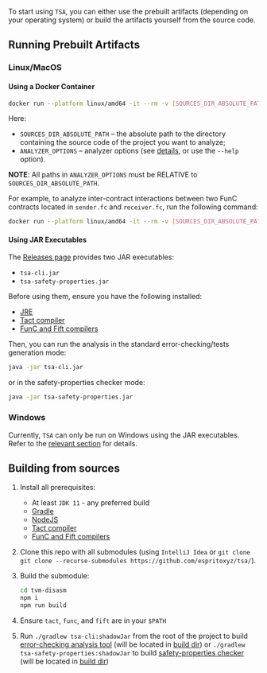 To start using `TSA`, you can either use the prebuilt artifacts (depending on your operating system) or build the artifacts yourself from the source code.

## Running Prebuilt Artifacts

### Linux/MacOS

#### Using a Docker Container

```bash
docker run --platform linux/amd64 -it --rm -v [SOURCES_DIR_ABSOLUTE_PATH]:/project ghcr.io/espritoxyz/tsa:latest [ANALYZER_OPTIONS]
```

Here:

- `SOURCES_DIR_ABSOLUTE_PATH` – the absolute path to the directory containing the source code of the project you want to analyze;
- `ANALYZER_OPTIONS` – analyzer options (see [details](./error-checking-tests-generation-mode.md), or use the `--help` option).

**NOTE**: All paths in `ANALYZER_OPTIONS` must be RELATIVE to `SOURCES_DIR_ABSOLUTE_PATH`.

For example, to analyze inter-contract interactions between two FunC contracts located in `sender.fc` and `receiver.fc`, run the following command:

```bash
docker run --platform linux/amd64 -it --rm -v [SOURCES_DIR_ABSOLUTE_PATH]:/project ghcr.io/espritoxyz/tsa:latest inter /project/[FIRST_CONTRACT_RELATIVE_PATH] /project/[SECOND_CONTRACT_RELATIVE_PATH] --func-std /project/[PATH_TO_FUNC_STDLIB] --fift-std /project/[PATH_TO_FIFT_STDLIB_DIR]
```

#### Using JAR Executables

The [Releases page](https://github.com/espritoxyz/tsa/releases) provides two JAR executables:

- `tsa-cli.jar`
- `tsa-safety-properties.jar`

Before using them, ensure you have the following installed:

- [JRE](https://www.java.com/en/download/manual.jsp)
- [Tact compiler](https://github.com/tact-lang/tact)
- [FunC and Fift compilers](https://github.com/ton-blockchain/ton/releases/latest)

Then, you can run the analysis in the standard error-checking/tests generation mode:

```bash
java -jar tsa-cli.jar
```

or in the safety-properties checker mode:

```bash
java -jar tsa-safety-properties.jar
```

### Windows

Currently, `TSA` can only be run on Windows using the JAR executables. Refer to the [relevant section](#using-jar-executables) for details.

## Building from sources

1. Install all prerequisites:
   - At least `JDK 11` - any preferred build
   - [Gradle](https://gradle.org/)
   - [NodeJS](https://nodejs.org/en)
   - [Tact compiler](https://github.com/tact-lang/tact)
   - [FunC and Fift compilers](https://github.com/ton-blockchain/ton/releases/latest)
2. Clone this repo with all submodules (using `IntelliJ Idea` or `git clone git clone --recurse-submodules https://github.com/espritoxyz/tsa/`).
3. Build the submodule:

    ```bash
    cd tvm-disasm
    npm i
    npm run build
    ```
4. Ensure `tact`, `func`, and `fift` are in your `$PATH`
5. Run `./gradlew tsa-cli:shadowJar` from the root of the project to build [error-checking analysis tool](./error-checking-tests-generation-mode.md) (will be located in [build dir](../tsa-cli/build/libs/tsa-cli.jar))
   or `./gradlew tsa-safety-properties:shadowJar` to build [safety-properties checker](./safety-properties-mode.md) (will be located in [build dir](/tsa-safety-properties/build/libs/tsa-safety-properties.jar))